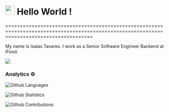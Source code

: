 
<h1><img src="https://emojis.slackmojis.com/emojis/images/1531849430/4246/blob-sunglasses.gif?1531849430" width="30"/> Hello World ! </h1>
==========================================================================================================================================


My name is Isaias Tavares. I work as a Senior Software Engineer Backend at iFood.

![](http://estruyf-github.azurewebsites.net/api/VisitorHit?user=isaiastavares&repo=isaiastavares&countColorcountColor)

### Analytics ⚙️

![Github Languages](https://github-readme-stats.vercel.app/api/top-langs/?username=isaiastavares&layout=compact&count_private=true)

![Github Statistics](https://github-readme-stats.vercel.app/api/?username=isaiastavares&count_private=true&show_icons=true)

![Github Contributions](https://github-readme-streak-stats.herokuapp.com/?user=isaiastavares&hide_border=true)